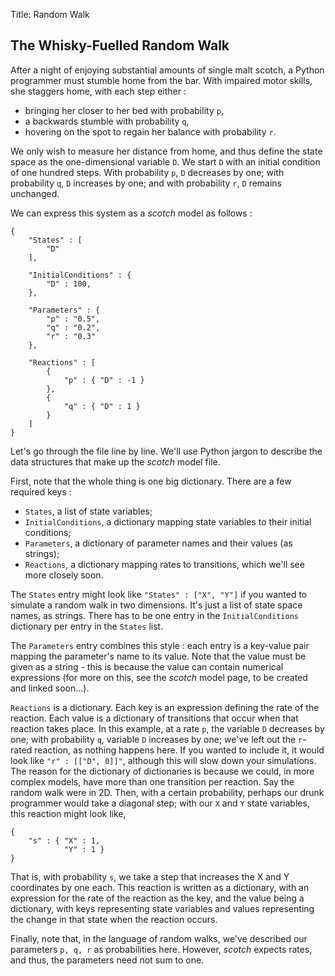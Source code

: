 Title: Random Walk

## The Whisky-Fuelled Random Walk

After a night of enjoying substantial amounts of single malt scotch, a Python programmer must stumble home from the bar. With impaired motor skills, she staggers home, with each step either :
 
- bringing her closer to her bed with probability `p`,
- a backwards stumble with probability `q`,
- hovering on the spot to regain her balance with probability `r`.


We only wish to measure her distance from home, and thus define the state space as the one-dimensional variable `D`. We start `D` with an initial condition of one hundred steps. With probability `p`, `D` decreases by one; with probability `q`, `D` increases by one; and with probability `r`, `D` remains unchanged.

We can express this system as a _scotch_ model as follows :

```
{
    "States" : [
        "D"
    ],

    "InitialConditions" : {
        "D" : 100,
    },

    "Parameters" : {
        "p" : "0.5",
        "q" : "0.2",
        "r" : "0.3"
    },

    "Reactions" : [
        {
            "p" : { "D" : -1 }
        },
        {
            "q" : { "D" : 1 }
        }
    ]
}
```

Let's go through the file line by line. We'll use Python jargon to describe the data structures that make up the _scotch_ model file.

First, note that the whole thing is one big dictionary. There are a few required keys :

- `States`, a list of state variables;
- `InitialConditions`, a dictionary mapping state variables to their initial conditions;
- `Parameters`, a dictionary of parameter names and their values (as strings);
- `Reactions`, a dictionary mapping rates to transitions, which we'll see more closely soon.

The `States` entry might look like `"States" : ["X", "Y"]` if you wanted to simulate a random walk in two dimensions. It's just a list of state space names, as strings. There has to be one entry in the `InitialConditions` dictionary per entry in the `States` list.

The `Parameters` entry combines this style : each entry is a key-value pair mapping the parameter's name to its value. Note that the value must be given as a string - this is because the value can contain numerical expressions (for more on this, see the _scotch_ model page, to be created and linked soon...).

`Reactions` is a dictionary. Each key is an expression defining the rate of the reaction. Each value is a dictionary of transitions that occur when that reaction takes place. In this example, at a rate `p`, the variable `D` decreases by one; with probability `q`, variable `D` increases by one; we've left out the `r`-rated reaction, as nothing happens here. If you wanted to include it, it would look like `"r" : [["D", 0]]"`, although this will slow down your simulations. The reason for the dictionary of dictionaries is because we could, in more complex models, have more than one transition per reaction. Say the random walk were in 2D. Then, with a certain probability, perhaps our drunk programmer would take a diagonal step; with our `X` and `Y` state variables, this reaction might look like,

```
{
    "s" : { "X" : 1, 
            "Y" : 1 }
}
```

That is, with probability `s`, we take a step that increases the X and Y coordinates by one each. This reaction is written as a dictionary, with an expression for the rate of the reaction as the key, and the value being a dictionary, with keys representing state variables and values representing the change in that state when the reaction occurs.

Finally, note that, in the language of random walks, we've described our parameters `p, q, r` as probabilities here. However, _scotch_ expects rates, and thus, the parameters need not sum to one.
